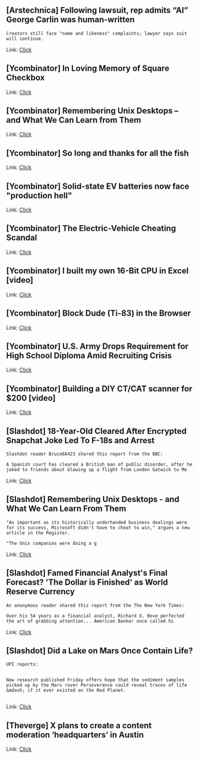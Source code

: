 ## [Arstechnica] Following lawsuit, rep admits “AI” George Carlin was human-written
```
Creators still face "name and likeness" complaints; lawyer says suit will continue.
```

Link: [Click](https://arstechnica.com/?p=1999215)

## [Ycombinator] In Loving Memory of Square Checkbox
Link: [Click](https://tonsky.me/blog/checkbox/)

## [Ycombinator] Remembering Unix Desktops – and What We Can Learn from Them
Link: [Click](https://www.theregister.com/2024/01/27/opinion_column/)

## [Ycombinator] So long and thanks for all the fish
Link: [Click](https://nitter.d420.de)

## [Ycombinator] Solid-state EV batteries now face "production hell"
Link: [Click](https://spectrum.ieee.org/solid-state-battery-production-challenges)

## [Ycombinator] The Electric-Vehicle Cheating Scandal
Link: [Click](https://www.wsj.com/articles/the-electric-car-cheating-scandal-subsidy-rule-efficiency-falsehood-2798b4ab)

## [Ycombinator] I built my own 16-Bit CPU in Excel [video]
Link: [Click](https://www.youtube.com/watch?v=5rg7xvTJ8SU)

## [Ycombinator] Block Dude (Ti-83) in the Browser
Link: [Click](https://azich.org/blockdude/)

## [Ycombinator] U.S. Army Drops Requirement for High School Diploma Amid Recruiting Crisis
Link: [Click](https://www.military.com/daily-news/2022/06/24/army-drops-requirement-high-school-diploma-amid-recruiting-crisis.html)

## [Ycombinator] Building a DIY CT/CAT scanner for $200 [video]
Link: [Click](https://www.youtube.com/watch?v=zj7YjFDt2WY)

## [Slashdot] 18-Year-Old Cleared After Encrypted Snapchat Joke Led To F-18s and Arrest
```
Slashdot reader Bruce66423 shared this report from the BBC:

A Spanish court has cleared a British man of public disorder, after he joked to friends about blowing up a flight from London Gatwick to Me
```

Link: [Click](https://tech.slashdot.org/story/24/01/28/039204/18-year-old-cleared-after-encrypted-snapchat-joke-led-to-f-18s-and-arrest?utm_source=rss1.0mainlinkanon&utm_medium=feed)

## [Slashdot] Remembering Unix Desktops - and What We Can Learn From Them
```
"As important as its historically underhanded business dealings were for its success, Microsoft didn't have to cheat to win," argues a new article in the Register. 

"The Unix companies were doing a g
```

Link: [Click](https://tech.slashdot.org/story/24/01/28/0241228/remembering-unix-desktops---and-what-we-can-learn-from-them?utm_source=rss1.0mainlinkanon&utm_medium=feed)

## [Slashdot] Famed Financial Analyst's Final Forecast?   'The Dollar is Finished' as World Reserve Currency
```
An anonymous reader shared this report from the The New York Times:

Over his 54 years as a financial analyst, Richard X. Bove perfected the art of grabbing attention... American Banker once called hi
```

Link: [Click](https://news.slashdot.org/story/24/01/28/0156252/famed-financial-analysts-final-forecast-the-dollar-is-finished-as-world-reserve-currency?utm_source=rss1.0mainlinkanon&utm_medium=feed)

## [Slashdot] Did a Lake on Mars Once Contain Life?
```
UPI reports:


New research published Friday offers hope that the sediment samples picked up by the Mars rover Perseverance could reveal traces of life &mdash; if it ever existed on the Red Planet. 


```

Link: [Click](https://science.slashdot.org/story/24/01/28/004200/did-a-lake-on-mars-once-contain-life?utm_source=rss1.0mainlinkanon&utm_medium=feed)

## [Theverge] X plans to create a content moderation ‘headquarters’ in Austin
Link: [Click](https://www.theverge.com/2024/1/27/24053003/x-content-moderation-office-child-sexual-exploitation)

